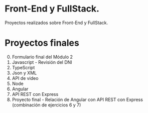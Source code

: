 # Front-End y FullStack.
Proyectos realizados sobre Front-End y FullStack.

# Proyectos finales
0. Formulario final del Módulo 2
1. Javascript - Revisión del DNI
2. TypeScript
3. Json y XML
4. API de video
5. Node
6. Angular
7. API REST con Express
8. Proyecto final - Relación de Angular con API REST con Express (combinación de ejercicios 6 y 7)
